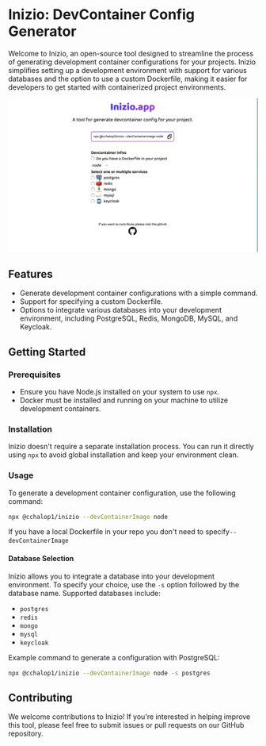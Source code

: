 # Inizio: DevContainer Config Generator

Welcome to Inizio, an open-source tool designed to streamline the process of generating development container configurations for your projects. Inizio simplifies setting up a development environment with support for various databases and the option to use a custom Dockerfile, making it easier for developers to get started with containerized project environments.

![Screen web](https://raw.githubusercontent.com/cchalop1/Inizio/main/assets/web.png)

## Features

- Generate development container configurations with a simple command.
- Support for specifying a custom Dockerfile.
- Options to integrate various databases into your development environment, including PostgreSQL, Redis, MongoDB, MySQL, and Keycloak.

## Getting Started

### Prerequisites

- Ensure you have Node.js installed on your system to use `npx`.
- Docker must be installed and running on your machine to utilize development containers.

### Installation

Inizio doesn't require a separate installation process. You can run it directly using `npx` to avoid global installation and keep your environment clean.

### Usage

To generate a development container configuration, use the following command:

```sh
npx @cchalop1/inizio --devContainerImage node
```

If you have a local Dockerfile in your repo you don't need to specify`--devContainerImage`

#### Database Selection

Inizio allows you to integrate a database into your development environment. To specify your choice, use the `-s` option followed by the database name. Supported databases include:

- `postgres`
- `redis`
- `mongo`
- `mysql`
- `keycloak`

Example command to generate a configuration with PostgreSQL:

```sh
npx @cchalop1/inizio --devContainerImage node -s postgres
```

## Contributing

We welcome contributions to Inizio! If you're interested in helping improve this tool, please feel free to submit issues or pull requests on our GitHub repository.
